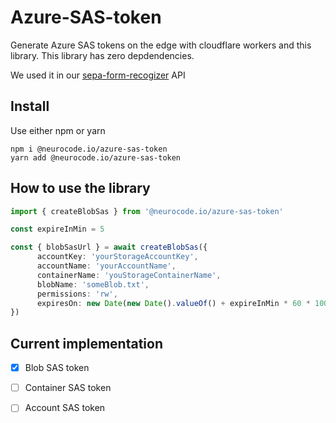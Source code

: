 # Azure-SAS-token

Generate Azure SAS tokens on the edge with cloudflare workers and this library. 
This library has zero depdendencies.

We used it in our [sepa-form-recogizer](https://neurocode.io/blog/sepa-payment-recognizer?s=github) API

## Install

Use either npm or yarn
```
npm i @neurocode.io/azure-sas-token
yarn add @neurocode.io/azure-sas-token
```

## How to use the library

```ts
import { createBlobSas } from '@neurocode.io/azure-sas-token'

const expireInMin = 5

const { blobSasUrl } = await createBlobSas({
      accountKey: 'yourStorageAccountKey',
      accountName: 'yourAccountName',
      containerName: 'youStorageContainerName',
      blobName: 'someBlob.txt',
      permissions: 'rw',
      expiresOn: new Date(new Date().valueOf() + expireInMin * 60 * 1000)
})

```

## Current implementation

- [x] Blob SAS token
- [ ] Container SAS token
- [ ] Account SAS token

